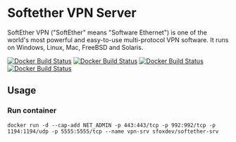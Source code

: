# Softether VPN Server

SoftEther VPN ("SoftEther" means "Software Ethernet") is one of the world's most powerful and easy-to-use multi-protocol VPN software. It runs on Windows, Linux, Mac, FreeBSD and Solaris.

[![Docker Build Status](https://img.shields.io/docker/build/sfoxdev/softether-srv.svg?style=flat-square)]()
[![Docker Build Status](https://img.shields.io/docker/automated/sfoxdev/softether-srv.svg?style=flat-square)]()
[![Docker Build Status](https://img.shields.io/docker/pulls/sfoxdev/softether-srv.svg?style=flat-square)]()
[![Docker Build Status](https://img.shields.io/docker/stars/sfoxdev/softether-srv.svg?style=flat-square)]()

## Usage

### Run container

```
docker run -d --cap-add NET_ADMIN -p 443:443/tcp -p 992:992/tcp -p 1194:1194/udp -p 5555:5555/tcp --name vpn-srv sfoxdev/softether-srv
```
